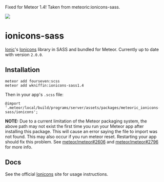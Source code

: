 Fixed for Meteor 1.4! Taken from meteoric:ionicons-sass.

![](http://f.cl.ly/items/391y4708420P0H001k1G/meteoric.png)

# ionicons-sass

[Ionic](http://ionicframework.com/)'s [Ionicons](http://ionicons.com/) library in SASS and bundled for Meteor. Currently up to date with version `2.0.0`.

## Installation

```
meteor add fourseven:scss
meteor add wkniffin:ionicons-sass1.4
```

Then in your app's `.scss` file:

```
@import '.meteor/local/build/programs/server/assets/packages/meteoric_ionicons-sass/ionicons';
```

**NOTE:**
Due to a current limitation of the Meteor packaging system, the above path may not exist the first time you run your Meteor app after installing this package. This will cause an error saying the file to import was not found. This may also occur if you run meteor reset. Restarting your app should fix this problem. See [meteor/meteor#2606](https://github.com/meteor/meteor/issues/2606) and [meteor/meteor#2796](https://github.com/meteor/meteor/issues/2796) for more info.

## Docs

See the official [Ionicons](http://ionicons.com/) site for usage instructions.
